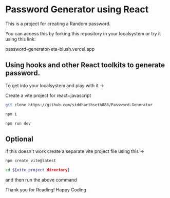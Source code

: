 # Password Generator using React

This is a project for creating a Random password.

You can access this by forking this repository in your localsystem or try it using this link:

password-generator-eta-blush.vercel.app

## Using hooks and other React toolkits to generate password.

To get into your localsystem and play with it ->

Create a vite project for react+javascript


```bash
git clone https://github.com/siddharthseth888/Password-Generator
```

```bash
npm i
```

```
npm run dev
```

## Optional

if this doesn't work create a separate vite project file using this ->

```bash
npm create vite@latest
```

```bash
cd ${vite_project directory}
```
and then run the above command

Thank you for Reading!
Happy Coding

